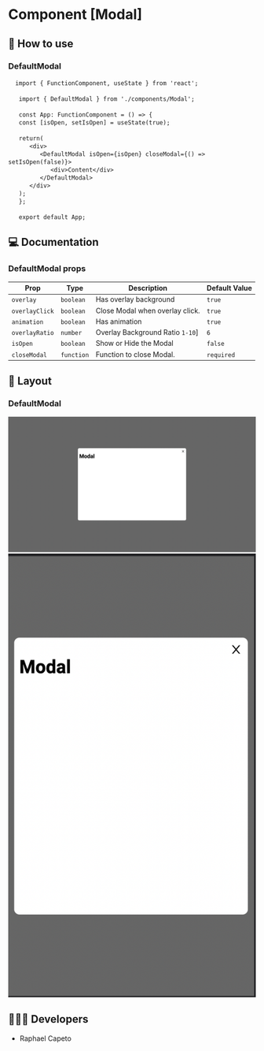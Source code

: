 # Component [Modal]


## 🚀 How to use

### DefaultModal
```react
  import { FunctionComponent, useState } from 'react';

   import { DefaultModal } from './components/Modal';

   const App: FunctionComponent = () => {
   const [isOpen, setIsOpen] = useState(true);

   return(
      <div>
         <DefaultModal isOpen={isOpen} closeModal={() => setIsOpen(false)}>
            <div>Content</div>
         </DefaultModal>
      </div>
   );
   };

   export default App;
```

## 💻 Documentation

### DefaultModal props

| Prop | Type | Description                                                                                                                                         | Default Value |
| --------- | -------- | ------------------------------------------------------------------------------------------------------------------------------------------------------- | ----------------- |
| `overlay`  | `boolean` | Has overlay background | `true` |
| `overlayClick`  | `boolean` | Close Modal when overlay click. | `true` |
| `animation`  | `boolean` | Has animation | `true` |
| `overlayRatio`  | `number` | Overlay Background Ratio `1-10`] | `6` |
| `isOpen`  | `boolean` | Show or Hide the Modal | `false` |
| `closeModal`  | `function` | Function to close Modal. | `required` |

## 🔖 Layout

### DefaultModal

<p align="center">
 <img src=".github/modal/default-modal-desk.png" alt="Modal Desktop" />
 <br/>
 <img src=".github/modal/default-modal-mobile.png" alt="Modal Mobile" />
</p>

## 👨🏻‍💻 Developers
- Raphael Capeto


